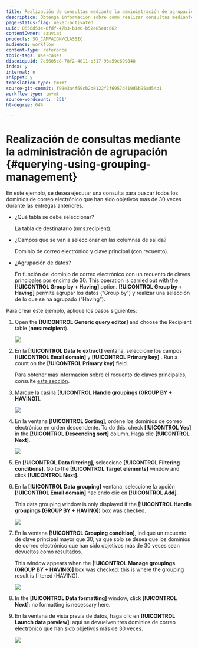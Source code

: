 ```yaml
---
title: Realización de consultas mediante la administración de agrupación
description: Obtenga información sobre cómo realizar consultas mediante la administración de grupos
page-status-flag: never-activated
uuid: 0556d53e-0fdf-47b3-b1e0-b52e85e0c662
contentOwner: sauviat
products: SG_CAMPAIGN/CLASSIC
audience: workflow
content-type: reference
topic-tags: use-cases
discoiquuid: 7e5605c8-78f2-4011-b317-96a59c699848
index: y
internal: n
snippet: y
translation-type: tm+mt
source-git-commit: f99e3a4f69cb2b0122f2f6957d419d6b95ad54b1
workflow-type: tm+mt
source-wordcount: '251'
ht-degree: 64%

---
```



# Realización de consultas mediante la administración de agrupación {#querying-using-grouping-management}

En este ejemplo, se desea ejecutar una consulta para buscar todos los dominios de correo electrónico que han sido objetivos más de 30 veces durante las entregas anteriores.

* ¿Qué tabla se debe seleccionar?

   La tabla de destinatario (nms:recipient).

* ¿Campos que se van a seleccionar en las columnas de salida?

   Dominio de correo electrónico y clave principal (con recuento).

* ¿Agrupación de datos?

   En función del dominio de correo electrónico con un recuento de claves principales por encima de 30. This operation is carried out with the **[!UICONTROL Group by + Having]** option. **[!UICONTROL Group by + Having]** permite agrupar los datos (“Group by”) y realizar una selección de lo que se ha agrupado (“Having”).

Para crear este ejemplo, aplique los pasos siguientes:

1. Open the **[!UICONTROL Generic query editor]** and choose the Recipient table (**nms:recipient**).

   ![](assets/query_editor_02.png)

1. En la **[!UICONTROL Data to extract]** ventana, seleccione los campos **[!UICONTROL Email domain]** y **[!UICONTROL Primary key]** . Run a count on the **[!UICONTROL Primary key]** field.

   Para obtener más información sobre el recuento de claves principales, consulte [esta sección](../../platform/using/defining-filter-conditions.md#building-expressions).

1. Marque la casilla **[!UICONTROL Handle groupings (GROUP BY + HAVING)]**.

   ![](assets/query_editor_nveau_29.png)

1. En la ventana **[!UICONTROL Sorting]**, ordene los dominios de correo electrónico en orden descendente. To do this, check **[!UICONTROL Yes]** in the **[!UICONTROL Descending sort]** column. Haga clic **[!UICONTROL Next]**.

   ![](assets/query_editor_nveau_70.png)

1. En **[!UICONTROL Data filtering]**, seleccione **[!UICONTROL Filtering conditions]**. Go to the **[!UICONTROL Target elements]** window and click **[!UICONTROL Next]**.
1. En la **[!UICONTROL Data grouping]** ventana, seleccione la opción **[!UICONTROL Email domain]** haciendo clic en **[!UICONTROL Add]**.

   This data grouping window is only displayed if the **[!UICONTROL Handle groupings (GROUP BY + HAVING]**) box was checked.

   ![](assets/query_editor_blocklist_04.png)

1. En la ventana **[!UICONTROL Grouping condition]**, indique un recuento de clave principal mayor que 30, ya que solo se desea que los dominios de correo electrónico que han sido objetivos más de 30 veces sean devueltos como resultados.

   This window appears when the **[!UICONTROL Manage groupings (GROUP BY + HAVING)]** box was checked: this is where the grouping result is filtered (HAVING).

   ![](assets/query_editor_blocklist_05.png)

1. In the **[!UICONTROL Data formatting]** window, click **[!UICONTROL Next]**: no formatting is necessary here.
1. En la ventana de vista previa de datos, haga clic en **[!UICONTROL Launch data preview]**: aquí se devuelven tres dominios de correo electrónico que han sido objetivos más de 30 veces.

   ![](assets/query_editor_blocklist_06.png)
